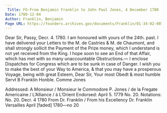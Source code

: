 ```yaml
---
 Title: FO-From Benjamin Franklin to John Paul Jones, 4 December 1780
Date: 1780-12-04
Author: Franklin, Benjamin
Page URL: https://founders.archives.gov/documents/Franklin/01-34-02-0072
---
```


Dear Sir,
Passy, Decr. 4. 1780.
I am honoured with yours of the 24th. past. I have delivered your Letters to the M. de Castries & M. de Chaumont, and shall strongly sollicit the Payment of the Prize money, which I understand is not yet received from the King. I hope soon to see an End of that Affair, which has met with so many unaccountable Obstructions.— I enclose Dispatches for Congress which are to be sunk in case of Danger. I wish you to make the best of your Way to America, & that you may have a prosperous Voyage, being with great Esteem, Dear Sir, Your most Obedt & most humble Servt
B Franklin
Honble. Comme Jones
  
Addressed: A Monsieur / Monsieur le Commodore P. Jones / de la Fregate Americaine / L’Alliance / à L’Orient
Endorsed: April 5. 1779 No. 20.
Notations: No. 20. Decr. 4 1780 From Dr. Franklin / From his Excellency Dr. Franklin Versailles April [faded] 1780—no 20

